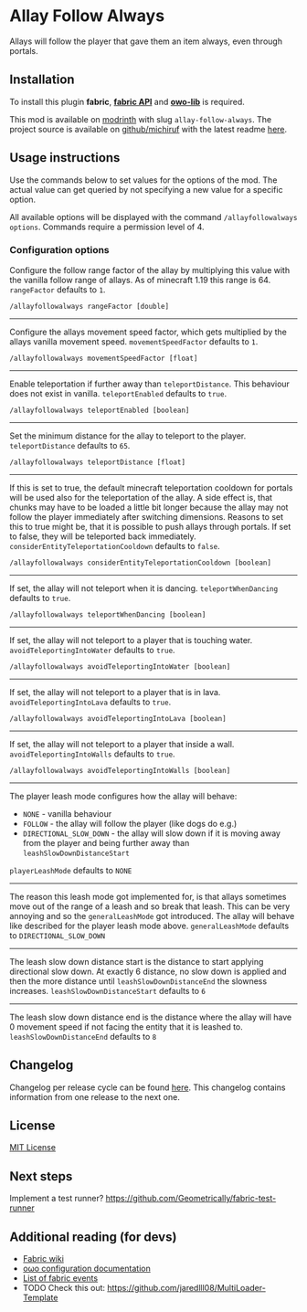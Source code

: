 # Allay Follow Always

Allays will follow the player that gave them an item always, even through portals.


## Installation

To install this plugin **fabric**, **[fabric API](https://modrinth.com/mod/fabric-api)** and **[owo-lib](https://modrinth.com/mod/owo-lib)** is required.

This mod is available on [modrinth](https://modrinth.com/mod/allay-follow-always) with slug `allay-follow-always`.
The project source is available on [github/michiruf](https://github.com/michiruf/MCAllayFollowAlways) with the latest
readme [here](https://github.com/michiruf/MCAllayFollowAlways/blob/master/README.md).


## Usage instructions

Use the commands below to set values for the options of the mod.
The actual value can get queried by not specifying a new value for a specific option.

All available options will be displayed with the command `/allayfollowalways options`.
Commands require a permission level of 4.


### Configuration options

Configure the follow range factor of the allay by multiplying this value with the vanilla follow range of allays.
As of minecraft 1.19 this range is 64.
`rangeFactor` defaults to `1`.
```
/allayfollowalways rangeFactor [double]
```

---
Configure the allays movement speed factor, which gets multiplied by the allays vanilla movement speed.
`movementSpeedFactor` defaults to `1`.
```
/allayfollowalways movementSpeedFactor [float]
```

---
Enable teleportation if further away than `teleportDistance`. This behaviour does not exist in vanilla.
`teleportEnabled` defaults to `true`.
```
/allayfollowalways teleportEnabled [boolean]
```

---
Set the minimum distance for the allay to teleport to the player.
`teleportDistance` defaults to `65`.
```
/allayfollowalways teleportDistance [float]
```

---
If this is set to true, the default minecraft teleportation cooldown for portals will be used also for the teleportation of the allay.
A side effect is, that chunks may have to be loaded a little bit longer because the allay may not follow the player immediately after
switching dimensions. 
Reasons to set this to true might be, that it is possible to push allays through portals. If set to false, they will be teleported back immediately.
`considerEntityTeleportationCooldown` defaults to `false`.
```
/allayfollowalways considerEntityTeleportationCooldown [boolean]
```

---
If set, the allay will not teleport when it is dancing.
`teleportWhenDancing` defaults to `true`.
```
/allayfollowalways teleportWhenDancing [boolean]
```

---
If set, the allay will not teleport to a player that is touching water.
`avoidTeleportingIntoWater` defaults to `true`.
```
/allayfollowalways avoidTeleportingIntoWater [boolean]
```

---
If set, the allay will not teleport to a player that is in lava.
`avoidTeleportingIntoLava` defaults to `true`.
```
/allayfollowalways avoidTeleportingIntoLava [boolean]
```

---
If set, the allay will not teleport to a player that inside a wall.
`avoidTeleportingIntoWalls` defaults to `true`.
```
/allayfollowalways avoidTeleportingIntoWalls [boolean]
```

---
The player leash mode configures how the allay will behave:

* `NONE` - vanilla behaviour
* `FOLLOW` - the allay will follow the player (like dogs do e.g.)
* `DIRECTIONAL_SLOW_DOWN` - the allay will slow down if it is moving away from the player and being further away 
  than `leashSlowDownDistanceStart`

`playerLeashMode` defaults to `NONE`

---
The reason this leash mode got implemented for, is that allays sometimes move out of the range of a leash and so break
that leash. This can be very annoying and so the `generalLeashMode` got introduced. The allay will behave like described
for the player leash mode above.
`generalLeashMode` defaults to `DIRECTIONAL_SLOW_DOWN`

---
The leash slow down distance start is the distance to start applying directional slow down. At exactly 6 distance, no
slow down is applied and then the more distance until `leashSlowDownDistanceEnd` the slowness increases.
`leashSlowDownDistanceStart` defaults to `6`

---
The leash slow down distance end is the distance where the allay will have 0 movement speed if not facing the entity 
that it is leashed to.
`leashSlowDownDistanceEnd` defaults to `8`


## Changelog

Changelog per release cycle can be found [here](https://github.com/michiruf/MCAllayFollowAlways/blob/master/CHANGELOG.md).
This changelog contains information from one release to the next one.


## License

[MIT License](https://github.com/michiruf/MCAllayFollowAlways/blob/master/LICENSE)


## Next steps

Implement a test runner?
https://github.com/Geometrically/fabric-test-runner


## Additional reading (for devs)

* [Fabric wiki](https://fabricmc.net/wiki/start)
* [oωo configuration documentation](https://docs.wispforest.io/owo/config/)
* [List of fabric events](https://docs.wispforest.io/fabric-events/)
* TODO Check this out: https://github.com/jaredlll08/MultiLoader-Template
